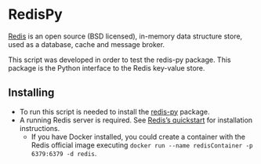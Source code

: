 # RedisPy

[Redis](https://redis.io/) is an open source (BSD licensed), in-memory data structure store, used as a database, cache and message broker.

This script was developed in order to test the redis-py package. This package is the Python interface to the Redis key-value store.

## Installing

- To run this script is needed to install the [redis-py](https://pypi.org/project/redis/) package.
- A running Redis server is required. See [Redis’s quickstart](https://redis.io/topics/quickstart) for installation instructions.
  - If you have Docker installed, you could create a container with the Redis official image executing `docker run --name redisContainer -p 6379:6379 -d redis`.
